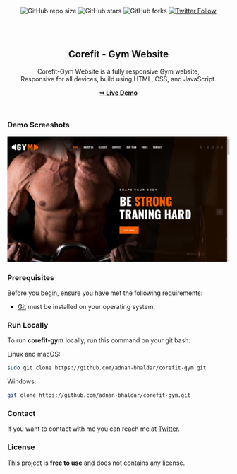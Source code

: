 <div align="center">
  
  ![GitHub repo size](https://img.shields.io/github/repo-size/adnan-bhaldar/corefit-gym)
  ![GitHub stars](https://img.shields.io/github/stars/adnan-bhaldar/corefit-gym?style=social)
  ![GitHub forks](https://img.shields.io/github/forks/adnan-bhaldar/corefit-gym?style=social)
[![Twitter Follow](https://img.shields.io/twitter/follow/Adnan__Bhaldar?style=social)](https://twitter.com/intent/follow?screen_name=Adnan__Bhaldar)

  <br />
  <br />

  <h2 align="center">Corefit - Gym Website</h2>

  Corefit-Gym Website is a fully responsive Gym website, <br />Responsive for all devices, build using HTML, CSS, and JavaScript.

  <a href="https://adnan-bhaldar.github.io/Corefit-Gym/"><strong>➥ Live Demo</strong></a>

</div>

<br />

### Demo Screeshots

![Travel Website Desktop Demo](./readme-images/Desktop.png "Desktop Demo")

### Prerequisites

Before you begin, ensure you have met the following requirements:

* [Git](https://git-scm.com/downloads "Download Git") must be installed on your operating system.

### Run Locally

To run **corefit-gym** locally, run this command on your git bash:

Linux and macOS:

```bash
sudo git clone https://github.com/adnan-bhaldar/corefit-gym.git
```

Windows:

```bash
git clone https://github.com/adnan-bhaldar/corefit-gym.git
```

### Contact

If you want to contact with me you can reach me at [Twitter](https://www.twitter.com/Adnan__Bhaldar).

### License

This project is **free to use** and does not contains any license.

